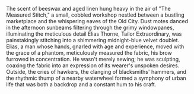 The scent of beeswax and aged linen hung heavy in the air of "The Measured Stitch," a small, cobbled workshop nestled between a bustling marketplace and the whispering eaves of the Old City.  Dust motes danced in the afternoon sunbeams filtering through the grimy windowpanes, illuminating the meticulous detail Elias Thorne, Tailor Extraordinary, was painstakingly stitching into a shimmering midnight-blue velvet doublet.  Elias, a man whose hands, gnarled with age and experience, moved with the grace of a phantom, meticulously measured the fabric, his brow furrowed in concentration.  He wasn't merely sewing; he was sculpting, coaxing the fabric into an expression of its wearer's unspoken desires.  Outside, the cries of hawkers, the clanging of blacksmiths' hammers, and the rhythmic thump of a nearby waterwheel formed a symphony of urban life that was both a backdrop and a constant hum to his craft.

